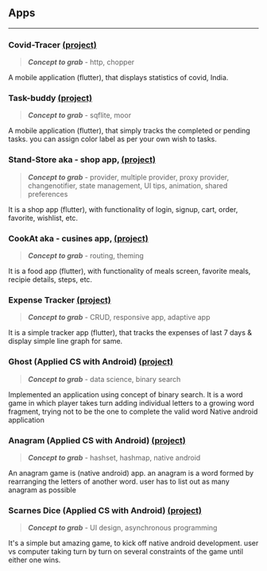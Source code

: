 ## Apps

---

### Covid-Tracer [(project)](https://github.com/nvshah/CovidTracer)

> _**Concept to grab**_ - http, chopper 

A mobile application (flutter), that displays statistics of covid, India. 

### Task-buddy [(project)](https://github.com/nvshah/Task-buddy)

> _**Concept to grab**_ - sqflite, moor

A mobile application (flutter), that simply tracks the completed or pending tasks. you can assign color label as per your own wish to tasks.

### Stand-Store aka - shop app, [(project)](https://github.com/nvshah/StandStore)

> _**Concept to grab**_ - provider, multiple provider, proxy provider, changenotifier, state management, UI tips, animation, shared preferences

It is a shop app (flutter), with functionality of login, signup, cart, order, favorite, wishlist, etc.

### CookAt aka - cusines app, [(project)](https://github.com/nvshah/CookAt)

> _**Concept to grab**_ - routing, theming

It is a food app (flutter), with functionality of meals screen, favorite meals, recipie details, steps, etc.

### Expense Tracker [(project)](https://github.com/nvshah/Expense_Tracker)

> _**Concept to grab**_ - CRUD, responsive app, adaptive app 

It is a simple tracker app (flutter), that tracks the expenses of last 7 days & display simple line graph for same. 

### Ghost (Applied CS with Android) [(project)](https://github.com/nvshah/ghost_starte)

> _**Concept to grab**_ - data science, binary search

Implemented an application using concept of binary search. It is a word game in which player takes turn adding individual letters to a growing word fragment, trying not to be the one to complete the valid word Native android application

### Anagram (Applied CS with Android) [(project)](https://github.com/nvshah/Anagrams)

> _**Concept to grab**_ - hashset, hashmap, native android

An anagram game is (native android) app. an anagram is a word formed by rearranging the letters of another word. user has to list out as many anagram as possible

### Scarnes Dice (Applied CS with Android) [(project)](https://github.com/nvshah/ScarnesDice)

> _**Concept to grab**_ - UI design, asynchronous programming

It's a simple but amazing game, to kick off native android development. user vs computer taking turn by turn on several constraints of the game until either one wins.